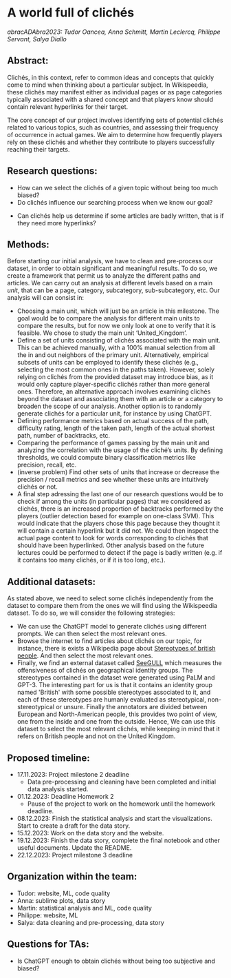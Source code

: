 # A world full of clichés

_abracADAbra2023: Tudor Oancea, Anna Schmitt, Martin Leclercq, Philippe Servant, Salya Diallo_

## Abstract:
Clichés, in this context, refer to common ideas and concepts that quickly come to mind when thinking about a particular subject. In Wikispeedia, these clichés may manifest either as individual pages or as page categories typically associated with a shared concept and that players know should contain relevant hyperlinks for their target.

The core concept of our project involves identifying sets of potential clichés related to various topics, such as countries, and assessing their frequency of occurrence in actual games. We aim to determine how frequently players rely on these clichés and whether they contribute to players successfully reaching their targets.


## Research questions:
- How can we select the clichés of a given topic without being too much biased?
- Do clichés influence our searching process when we know our goal?
<!-- TODO: reformulate this 3rd question -->
- Can clichés help us determine if some articles are badly written, that is if they need more hyperlinks? 


## Methods:
Before starting our initial analysis, we have to clean and pre-process our dataset, in order to obtain significant and meaningful results. To do so, we create a framework that permit us to analyze the different paths and articles. We can carry out an analysis at different levels based on a main *unit*, that can be a page, category, subcategory, sub-subcategory, etc. Our analysis will can consist in:
- Choosing a main unit, which will just be an article in this milestone. The goal would be to compare the analysis for different main units to compare the results, but for now we only look at one to verify that it is feasible. We chose to study the main unit ‘United_Kingdom’.
- Define a set of units consisting of clichés associated with the main unit. This can be achieved manually, with a 100% manual selection from all the in and out neighbors of the primary unit. Alternatively, empirical subsets of units can be employed to identify these clichés (e.g., selecting the most common ones in the paths taken). However, solely relying on clichés from the provided dataset may introduce bias, as it would only capture player-specific clichés rather than more general ones. Therefore, an alternative approach involves examining clichés beyond the dataset and associating them with an article or a category to broaden the scope of our analysis. Another option is to randomly generate clichés for a particular unit, for instance by using ChatGPT.
- Defining performance metrics based on actual success of the path, difficulty rating, length of the taken path, length of the actual shortest path, number of backtracks, etc.
- Comparing the performance of games passing by the main unit and analyzing the correlation with the usage of the cliché’s units. By defining thresholds, we could compute binary classification metrics like precision, recall, etc.
- (inverse problem) Find other sets of units that increase or decrease the precision / recall metrics and see whether these units are intuitively clichés or not.
- A final step adressing the last one of our research questions would be to check if among the units (in particular pages) that we considered as clichés, there is an increased proportion of backtracks performed by the players (outlier detection based for example on one-class SVM). This would indicate that the players chose this page because they thought it will contain a certain hyperlink but it did not. We could then inspect the actual page content to look for words corresponding to clichés that should have been hyperlinked. Other analysis based on the future lectures could be performed to detect if the page is badly written (e.g. if it contains too many clichés, or if it is too long, etc.).

## Additional datasets:
As stated above, we need to select some clichés independently from the dataset to compare them from the ones we will find using the Wikispeedia dataset. To do so, we will consider the following strategies:
- We can use the ChatGPT model to generate clichés using different prompts. We can then select the most relevant ones.
- Browse the internet to find articles about clichés on our topic, for instance, there is exists a Wikipedia page about [Stereotypes of british people](https://en.wikipedia.org/wiki/Stereotypes_of_British_people). And then select the most relevant ones.
- Finally, we find an external dataset called [SeeGULL](https://github.com/google-research-datasets/seegull) which measures the offensiveness of clichés on geographical identity groups. The stereotypes contained in the dataset were generated using PaLM and GPT-3. The interesting part for us is that it contains an identity group named 'British' with some possible stereotypes associated to it, and each of these stereotypes are humanly evaluated as stereotypical, non-stereotypical or unsure. Finally the annotators are divided between European and North-American people, this provides two point of view, one from the inside and one from the outside. Hence, We can use this dataset to select the most relevant clichés, while keeping in mind that it refers on British people and not on the United Kingdom.


## Proposed timeline:
- 17.11.2023: Project milestone 2 deadline
    - Data pre-processing and cleaning have been completed and initial data analysis started. 
- 01.12.2023: Deadline Homework 2
    - Pause of the project to work on the homework until the homework deadline.
- 08.12.2023: Finish the statistical analysis and start the visualizations. Start to create a draft for the data story.
- 15.12.2023: Work on the data story and the website.
- 19.12.2023: Finish the data story, complete the final notebook and other useful documents. Update the README.
- 22.12.2023: Project milestone 3 deadline


## Organization within the team:
- Tudor: website, ML, code quality
- Anna: sublime plots, data story
- Martin: statistical analysis and ML, code quality
- Philippe: website, ML
- Salya: data cleaning and pre-processing, data story


## Questions for TAs:
- Is ChatGPT enough to obtain clichés without being too subjective and biased?

